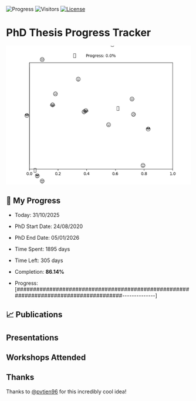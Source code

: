 ![Progress](https://img.shields.io/badge/Progress-86.14%25-36a657?style=flat-square)
![Visitors](https://api.visitorbadge.io/api/combined?path=https%3A%2F%2Fgithub.com%2Fpvtien96%2FPhD_Thesis_Tracker&label=Views&labelColor=%2337d67a&countColor=%23ff8a65&style=flat-square)
[![License](https://img.shields.io/badge/License-Apache_2.0-blue.svg)](https://opensource.org/licenses/Apache-2.0)

# PhD Thesis Progress Tracker

<td style="width: 10%; padding: 10px; border: none;">
      <img src="progress.gif" alt="Progress" style="height: 10%">
</td>

## :calendar: My Progress

- Today: 31/10/2025
- PhD Start Date: 24/08/2020
- PhD End Date: 05/01/2026

- Time Spent: 1895 days
- Time Left: 305 days
- Completion: <b>86.14%</b>
- Progress: [######################################################################################--------------]

## 📈 Publications

## Presentations

## Workshops Attended

## Thanks

Thanks to [@pvtien96](https://github.com/pvtien96) for this incredibly cool idea!
